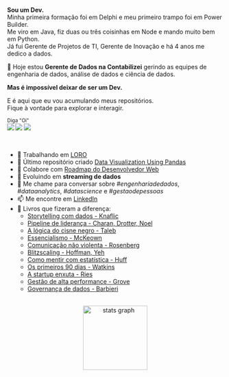 **Sou um Dev.** <br>
Minha primeira formação foi em Delphi e meu primeiro trampo foi em Power Builder. <br>
Me viro em Java, fiz duas ou três coisinhas em Node e mando muito bem em Python. <br>
Já fui Gerente de Projetos de TI, Gerente de Inovação e há 4 anos me dedico a dados. <br>

:rocket: Hoje estou **Gerente de Dados na Contabilizei** gerindo as equipes de engenharia de dados, análise de dados e ciência de dados. 

**Mas é impossível deixar de ser um Dev.** <br>

E é aqui que eu vou acumulando meus repositórios. <br>
Fique à vontade para explorar e interagir. <br>

<sub>Diga "Oi" <br> 
    [<img src = "https://img.shields.io/badge/github-black.svg?&style=for-the-badge&logo=github&logoColor=white">](https://github.com/hideraldus13)
    [<img src="https://img.shields.io/badge/linkedin-%230077B5.svg?&style=for-the-badge&logo=linkedin&logoColor=white" />](https://www.linkedin.com/in/hideraldoluis/) 
    [<img src = "https://img.shields.io/badge/instagram-%23E4405F.svg?&style=for-the-badge&logo=instagram&logoColor=white">](https://www.instagram.com/hideraldojunior/) 
</sub>

<br>

- 🔭 Trabalhando em [LORO](https://github.com/hideraldus13/loro)
- 🎁 Último repositório criado [Data Visualization Using Pandas](https://github.com/hideraldus13/data-visualization-using-pandas)
- 👯 Colabore com [Roadmap do Desenvolvedor Web](https://github.com/hideraldus13/roadmap-do-desenvolvedor-web)
- 🌱 Evoluindo em **streaming de dados**
- 💬 Me chame para conversar sobre _#engenhariadedados_, _#dataanalytics_, _#datascience_ e _#gestaodepessoas_
- 📫 Me encontre em [LinkedIn](https://www.linkedin.com/in/hideraldoluis/)
- 📖 Livros que fizeram a diferença: 
  - [Storytelling com dados - Knaflic](https://amzn.to/3y2Srjw)
  - [Pipeline de liderança - Charan, Drotter, Noel](https://amzn.to/3QHoSeH)
  - [A lógica do cisne negro - Taleb](https://amzn.to/3QtA5iy)
  - [Essencialismo - McKeown](https://amzn.to/3xHxWrg)
  - [Comunicação não violenta - Rosenberg](https://amzn.to/3bcPcgp)
  - [Blitzscaling - Hoffman, Yeh](https://amzn.to/3xZS2y4)
  - [Como mentir com estatística - Huff](https://amzn.to/39yEnEN)
  - [Os primeiros 90 dias - Watkins](https://amzn.to/3tKiRUm)
  - [A startup enxuta - Ries](https://amzn.to/3N5VStM)
  - [Gestão de alta performance - Grove](https://amzn.to/3b6qnm8)
  - [Governança de dados - Barbieri](https://amzn.to/3xvQ3QG)

<br>

<div align="center">
  <img src="https://github-readme-stats.vercel.app/api?hide_title=false&hide_rank=false&show_icons=true&include_all_commits=true&count_private=true&disable_animations=false&theme=github_dark&locale=en&hide_border=false&username=hideraldus13&hide=contribs" height="150" alt="stats graph"  />
</div>

<!--
**hideraldus13/hideraldus13** is a ✨ _special_ ✨ repository because its `README.md` (this file) appears on your GitHub profile.

Here are some ideas to get you started:

- 🔭 I’m currently working on ...
- 🌱 I’m currently learning ...
- 👯 I’m looking to collaborate on ...
- 🤔 I’m looking for help with ...
- 💬 Ask me about ...
- 📫 How to reach me: ...
- 😄 Pronouns: ...
- ⚡ Fun fact: ...
-->
